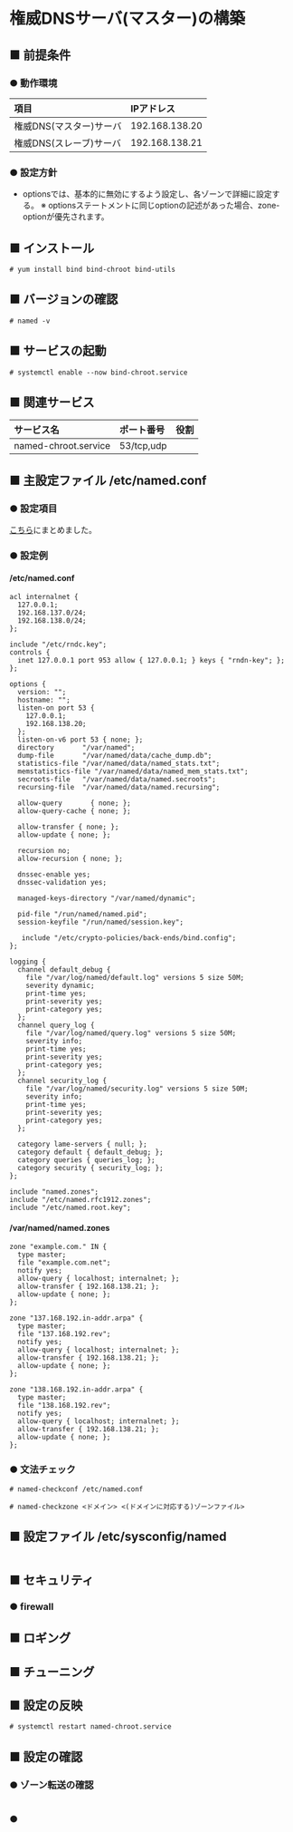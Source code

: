 # 権威DNSサーバ(マスター)の構築
## ■ 前提条件
### ● 動作環境
|項目|IPアドレス|
|:---|:---|
|権威DNS(マスター)サーバ|192.168.138.20|
|権威DNS(スレーブ)サーバ|192.168.138.21|

### ● 設定方針
- optionsでは、基本的に無効にするよう設定し、各ゾーンで詳細に設定する。
※ optionsステートメントに同じoptionの記述があった場合、zone-optionが優先されます。  

## ■ インストール
```
# yum install bind bind-chroot bind-utils
```
## ■ バージョンの確認
```
# named -v
```
## ■ サービスの起動
```
# systemctl enable --now bind-chroot.service
```
## ■ 関連サービス
|サービス名|ポート番号|役割|
|:---|:---|:---|
|named-chroot.service|53/tcp,udp||

## ■ 主設定ファイル /etc/named.conf
### ● 設定項目
[こちら]()にまとめました。

### ● 設定例
#### /etc/named.conf
```
acl internalnet {
  127.0.0.1;
  192.168.137.0/24;
  192.168.138.0/24;
};

include "/etc/rndc.key";
controls {
  inet 127.0.0.1 port 953 allow { 127.0.0.1; } keys { "rndn-key"; };
};

options {
  version: "";
  hostname: "";
  listen-on port 53 {
    127.0.0.1;
    192.168.138.20;
  };
  listen-on-v6 port 53 { none; };
  directory       "/var/named";
  dump-file       "/var/named/data/cache_dump.db";
  statistics-file "/var/named/data/named_stats.txt";
  memstatistics-file "/var/named/data/named_mem_stats.txt";
  secroots-file   "/var/named/data/named.secroots";
  recursing-file  "/var/named/data/named.recursing";
  
  allow-query       { none; };
  allow-query-cache { none; };
  
  allow-transfer { none; };
  allow-update { none; };
  
  recursion no;
  allow-recursion { none; };
  
  dnssec-enable yes;
  dnssec-validation yes;
  
  managed-keys-directory "/var/named/dynamic";

  pid-file "/run/named/named.pid";
  session-keyfile "/run/named/session.key";

   include "/etc/crypto-policies/back-ends/bind.config";
};

logging {
  channel default_debug {
    file "/var/log/named/default.log" versions 5 size 50M;
    severity dynamic;
    print-time yes;
    print-severity yes;
    print-category yes;
  };
  channel query_log {
    file "/var/log/named/query.log" versions 5 size 50M;
    severity info;
    print-time yes;
    print-severity yes;
    print-category yes;
  };
  channel security_log {
    file "/var/log/named/security.log" versions 5 size 50M;
    severity info;
    print-time yes;
    print-severity yes;
    print-category yes;
  };
  
  category lame-servers { null; };
  category default { default_debug; };
  category queries { queries_log; };
  category security { security_log; };
};

include "named.zones";
include "/etc/named.rfc1912.zones";
include "/etc/named.root.key";
```

#### /var/named/named.zones
```
zone "example.com." IN {
  type master;
  file "example.com.net";
  notify yes;
  allow-query { localhost; internalnet; };
  allow-transfer { 192.168.138.21; };
  allow-update { none; };
};

zone "137.168.192.in-addr.arpa" {
  type master;
  file "137.168.192.rev";
  notify yes;
  allow-query { localhost; internalnet; };
  allow-transfer { 192.168.138.21; };
  allow-update { none; };
};

zone "138.168.192.in-addr.arpa" {
  type master;
  file "138.168.192.rev";
  notify yes;
  allow-query { localhost; internalnet; };
  allow-transfer { 192.168.138.21; };
  allow-update { none; };
};
```

### ● 文法チェック
```
# named-checkconf /etc/named.conf

# named-checkzone <ドメイン> <(ドメインに対応する)ゾーンファイル>
```
## ■ 設定ファイル /etc/sysconfig/named
```
```
## ■ セキュリティ
### ● firewall

## ■ ロギング
## ■ チューニング
## ■ 設定の反映
```
# systemctl restart named-chroot.service
```
## ■ 設定の確認
### ● ゾーン転送の確認
```
```

### ●
```
```
